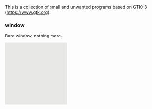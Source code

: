 This is a collection of small and unwanted programs based on GTK+3 (https://www.gtk.org).

### window

Bare window, nothing more.

![window.png](screenshots/window.png)
